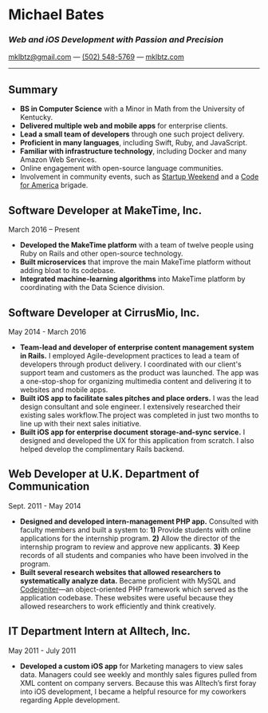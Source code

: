 # Michael Bates
### *Web and iOS Development with Passion and Precision*

[mklbtz@gmail.com](mailto:mklbtz@gmail.com) — [(502) 548-5769](tel:5025485769) — [mklbtz.com](http://mklbtz.com)
<hr>

## Summary

- **BS in Computer Science** with a Minor in Math from the University of Kentucky.
- **Delivered multiple web and mobile apps** for enterprise clients.
- **Lead a small team of developers** through one such project delivery.
- **Proficient in many languages**, including Swift, Ruby, and JavaScript.
- **Familiar with infrastructure technology**, including Docker and many Amazon Web Services.
- Online engagement with open-source language communities.
- Involvement in community events, such as [Startup Weekend](http://startupweekend.org) and a [Code for America](http://www.codeforamerica.org/) brigade.

## Software Developer at MakeTime, Inc.

March 2016 – Present

- **Developed the MakeTime platform** with a team of twelve people using Ruby on Rails and other open-source technology.
- **Built microservices** that improve the main MakeTime platform without adding bloat to its codebase.
- **Integrated machine-learning algorithms** into MakeTime platform by coordinating with the Data Science division.

## Software Developer at CirrusMio, Inc.

May 2014 - March 2016

- **Team-lead and developer of enterprise content management system in Rails.** I employed Agile-development practices to lead a team of developers through product delivery. I coordinated with our client's support team and customers as the product was launched. The app was a one-stop-shop for organizing multimedia content and delivering it to websites and mobile apps.
- **Built iOS app to facilitate sales pitches and place orders.** I was the lead design consultant and sole engineer. I extensively researched their existing sales workflow.The project was completed in just two months to line up with their next sales initiative.
- **Built iOS app for enterprise document storage-and-sync service.** I designed and developed the UX for this application from scratch. I also helped develop the complimentary Rails backend.

## Web Developer at U.K. Department of Communication

Sept. 2011 - May 2014

- **Designed and developed intern-management PHP app.** Consulted with faculty members and built a system to: **1)** Provide students with online applications for the internship program. **2)** Allow the director of the internship program to review and approve new applicants. **3)** Keep records of all students and companies who have been involved in the program.
- **Built several research websites that allowed researchers to systematically analyze data.** Became proficient with MySQL and [Codeigniter](http://ellislab.com/codeigniter)—an object-oriented PHP framework which served as the application codebase. These websites were useful because they allowed researchers to work efficiently and think creatively.

## IT Department Intern at Alltech, Inc.

May 2011 - July 2011

- **Developed a custom iOS app** for Marketing managers to view sales data. Managers could see weekly and monthly sales figures pulled from XML content on company servers. Because this was Alltech’s first foray into iOS development, I became a helpful resource for my coworkers regarding Apple development.
